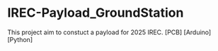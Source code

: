 # IREC-Payload_GroundStation
This project aim to constuct a payload for 2025 IREC. [PCB] [Arduino] [Python]
